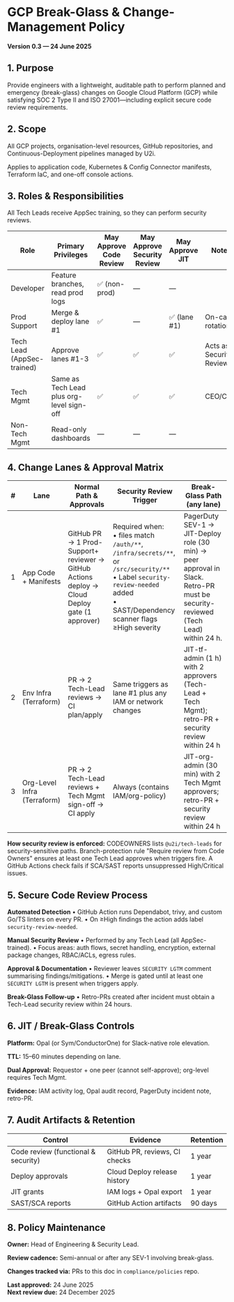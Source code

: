 # GCP Break-Glass & Change-Management Policy

**Version 0.3 — 24 June 2025**

## 1. Purpose

Provide engineers with a lightweight, auditable path to perform planned and emergency (break-glass) changes on Google Cloud Platform (GCP) while satisfying SOC 2 Type II and ISO 27001—including explicit secure code review requirements.

## 2. Scope

All GCP projects, organisation-level resources, GitHub repositories, and Continuous-Deployment pipelines managed by U2i.

Applies to application code, Kubernetes & Config Connector manifests, Terraform IaC, and one-off console actions.

## 3. Roles & Responsibilities

All Tech Leads receive AppSec training, so they can perform security reviews.

| Role | Primary Privileges | May Approve Code Review | May Approve Security Review | May Approve JIT | Notes |
|------|-------------------|------------------------|---------------------------|-----------------|-------|
| Developer | Feature branches, read prod logs | ✅ (non-prod) | — | — | |
| Prod Support | Merge & deploy lane #1 | ✅ | — | ✅ (lane #1) | On-call rotation |
| Tech Lead (AppSec-trained) | Approve lanes #1-3 | ✅ | ✅ | ✅ | Acts as Security Reviewer |
| Tech Mgmt | Same as Tech Lead plus org-level sign-off | ✅ | ✅ | ✅ | CEO/COO |
| Non-Tech Mgmt | Read-only dashboards | — | — | — | |

## 4. Change Lanes & Approval Matrix

| # | Lane | Normal Path & Approvals | Security Review Trigger | Break-Glass Path (any lane) |
|---|------|------------------------|------------------------|---------------------------|
| 1 | App Code + Manifests | GitHub PR → 1 Prod-Support+ reviewer → GitHub Actions deploy → Cloud Deploy gate (1 approver) | Required when:<br>• files match `/auth/**`, `/infra/secrets/**`, or `/src/security/**`<br>• Label `security-review-needed` added<br>• SAST/Dependency scanner flags ≥High severity | PagerDuty SEV-1 → JIT-Deploy role (30 min) → peer approval in Slack. Retro-PR must be security-reviewed (Tech Lead) within 24 h. |
| 2 | Env Infra (Terraform) | PR → 2 Tech-Lead reviews → CI plan/apply | Same triggers as lane #1 plus any IAM or network changes | JIT-tf-admin (1 h) with 2 approvers (Tech-Lead + Tech Mgmt); retro-PR + security review within 24 h |
| 3 | Org-Level Infra (Terraform) | PR → 2 Tech-Lead reviews + Tech Mgmt sign-off → CI apply | Always (contains IAM/org-policy) | JIT-org-admin (30 min) with 2 Tech Mgmt approvers; retro-PR + security review within 24 h |

**How security review is enforced:** CODEOWNERS lists `@u2i/tech-leads` for security-sensitive paths. Branch-protection rule "Require review from Code Owners" ensures at least one Tech Lead approves when triggers fire. A GitHub Actions check fails if SCA/SAST reports unsuppressed High/Critical issues.

## 5. Secure Code Review Process

**Automated Detection**
• GitHub Action runs Dependabot, trivy, and custom Go/TS linters on every PR.
• On ≥High findings the action adds label `security-review-needed`.

**Manual Security Review**
• Performed by any Tech Lead (all AppSec-trained).
• Focus areas: auth flows, secret handling, encryption, external package changes, RBAC/ACLs, egress rules.

**Approval & Documentation**
• Reviewer leaves `SECURITY LGTM` comment summarising findings/mitigations.
• Merge is gated until at least one `SECURITY LGTM` is present when triggers apply.

**Break-Glass Follow-up**
• Retro-PRs created after incident must obtain a Tech-Lead security review within 24 hours.

## 6. JIT / Break-Glass Controls

**Platform:** Opal (or Sym/ConductorOne) for Slack-native role elevation.

**TTL:** 15–60 minutes depending on lane.

**Dual Approval:** Requestor + one peer (cannot self-approve); org-level requires Tech Mgmt.

**Evidence:** IAM activity log, Opal audit record, PagerDuty incident note, retro-PR.

## 7. Audit Artifacts & Retention

| Control | Evidence | Retention |
|---------|----------|-----------|
| Code review (functional & security) | GitHub PR, reviews, CI checks | 1 year |
| Deploy approvals | Cloud Deploy release history | 1 year |
| JIT grants | IAM logs + Opal export | 1 year |
| SAST/SCA reports | GitHub Action artifacts | 90 days |

## 8. Policy Maintenance

**Owner:** Head of Engineering & Security Lead.

**Review cadence:** Semi-annual or after any SEV-1 involving break-glass.

**Changes tracked via:** PRs to this doc in `compliance/policies` repo.

**Last approved:** 24 June 2025  
**Next review due:** 24 December 2025
